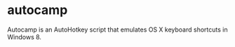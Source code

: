 autocamp
============

Autocamp is an AutoHotkey script that emulates OS X keyboard shortcuts in Windows 8.
